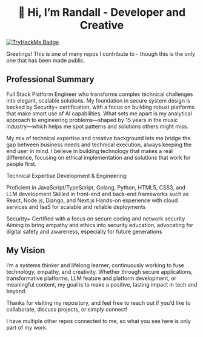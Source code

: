 
<h1 align="center">👋 Hi, I’m Randall - Developer and Creative</h1>

[![TryHackMe Badge](https://tryhackme-badges.s3.amazonaws.com/m1ghtymax.png)](https://tryhackme.com/p/randallthomasmus)


Greetings! This is one of many repos I contribute to - though this is the only one that has been made public. 

## Professional Summary

Full Stack Platform Engineer who transforms complex technical challenges into elegant, scalable solutions. My foundation in secure system design is backed by Security+ certification, with a focus on building robust platforms that make smart use of AI capabilities. What sets me apart is my analytical approach to engineering problems—shaped by 15 years in the music industry—which helps me spot patterns and solutions others might miss.

My mix of technical expertise and creative background lets me bridge the gap between business needs and technical execution, always keeping the end user in mind. I believe in building technology that makes a real difference, focusing on ethical implementation and solutions that work for people first.


Technical Expertise
Development & Engineering:

Proficient in JavaScript/TypeScript, Golang, Python, HTML5, CSS3, and LLM development
Skilled in front-end and back-end frameworks such as React, Node.js, Django, and Next.js
Hands-on experience with cloud services and IaaS for scalable and reliable deployments

Security+ Certified with a focus on secure coding and network security
Aiming to bring empathy and ethics into security education, advocating for digital safety and awareness, especially for future generations

## My Vision
I’m a systems thinker and lifelong learner, continuously working to fuse technology, empathy, and creativity. Whether through secure applications, transformative platforms, LLM feature and platform development, or meaningful content, my goal is to make a positive, lasting impact in tech and beyond.

Thanks for visiting my repository, and feel free to reach out if you’d like to collaborate, discuss projects, or simply connect!

I have multiple other repos connected to me, so what you see here is only part of my work.



